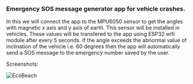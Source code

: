 ### Emergency SOS message generator app for vehicle crashes.

In this we will connect the app to the MPU6050 sensor to get the angles with magnetic x axis and y axis of earth. This sensor will be installed in vehicles. These values will be transfered to the app using ESP32 wifi module after every 5 seconds. 
If the angle exceeds the abnormal value of inclination of the vehicle i.e. 60 degrees then the app will automatically send a SOS message to the emergency number saved by the user.

Screenshots:<br/>

![EcoBeach](https://github.com/adityasood04/car-sos/assets/98453503/c37734fa-672d-4360-9d1f-b9a575e3e67c)
